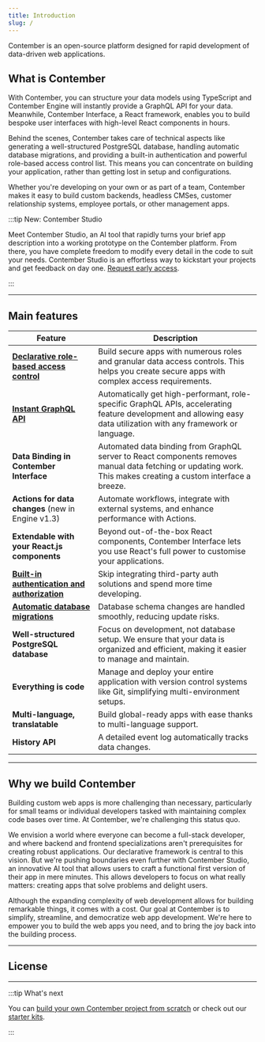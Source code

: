 ```yaml
---
title: Introduction
slug: /
---
```


Contember is an open-source platform designed for rapid development of data-driven web applications.

## What is Contember

With Contember, you can structure your data models using TypeScript and Contember Engine will instantly provide a GraphQL API for your data. Meanwhile, Contember Interface, a React framework, enables you to build bespoke user interfaces with high-level React components in hours.

Behind the scenes, Contember takes care of technical aspects like generating a well-structured PostgreSQL database, handling automatic database migrations, and providing a built-in authentication and powerful role-based access control list. This means you can concentrate on building your application, rather than getting lost in setup and configurations.

Whether you're developing on your own or as part of a team, Contember makes it easy to build custom backends, headless CMSes, customer relationship systems, employee portals, or other management apps.

:::tip New: Contember Studio

Meet Contember Studio, an AI tool that rapidly turns your brief app description into a working prototype on the Contember platform. From there, you have complete freedom to modify every detail in the code to suit your needs. Contember Studio is an effortless way to kickstart your projects and get feedback on day one. [Request early access](https://rik9zhzhn1g.typeform.com/to/UWv1lamK).

:::

---

## Main features

| Feature | Description |
|---|---|
| **[Declarative role-based access control](/reference/engine/schema/acl.md)** | Build secure apps with numerous roles and granular data access controls. This helps you create secure apps with complex access requirements. |
| **[Instant GraphQL API](/reference/engine/content/overview.md)** | Automatically get high-performant, role-specific GraphQL APIs, accelerating feature development and allowing easy data utilization with any framework or language. |
| **Data Binding in Contember Interface** | Automated data binding from GraphQL server to React components removes manual data fetching or updating work. This makes creating a custom interface a breeze. |
| **Actions for data changes** (new in Engine v1.3) | Automate workflows, integrate with external systems, and enhance performance with Actions. |
| **Extendable with your React.js components** | Beyond out-of-the-box React components, Contember Interface lets you use React's full power to customise your applications. |
| **[Built-in authentication and authorization](/reference/engine/tenant/overview.md)** | Skip integrating third-party auth solutions and spend more time developing. |
| **[Automatic database migrations](/reference/engine/schema/migrations.md)** | Database schema changes are handled smoothly, reducing update risks. |
| **Well-structured PostgreSQL database** | Focus on development, not database setup. We ensure that your data is organized and efficient, making it easier to manage and maintain. |
| **Everything is code** | Manage and deploy your entire application with version control systems like Git, simplifying multi-environment setups. |
| **Multi-language, translatable** | Build global-ready apps with ease thanks to multi-language support. |
| **History API** | A detailed event log automatically tracks data changes. |

---

## Why we build Contember

Building custom web apps is more challenging than necessary, particularly for small teams or individual developers tasked with maintaining complex code bases over time. At Contember, we're challenging this status quo.

We envision a world where everyone can become a full-stack developer, and where backend and frontend specializations aren't prerequisites for creating robust applications. Our declarative framework is central to this vision. But we're pushing boundaries even further with Contember Studio, an innovative AI tool that allows users to craft a functional first version of their app in mere minutes. This allows developers to focus on what really matters: creating apps that solve problems and delight users.

Although the expanding complexity of web development allows for building remarkable things, it comes with a cost. Our goal at Contember is to simplify, streamline, and democratize web app development. We're here to empower you to build the web apps you need, and to bring the joy back into the building process.

---

## License



---

:::tip What's next

You can [build your own Contember project from scratch](/intro/quickstart) or check out our [starter kits](https://github.com/contember/starter-kits).

:::